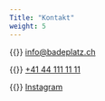 ```yaml
---
Title: "Kontakt"
weight: 5
---
```


{{<icon class="fa fa-envelope">}}&nbsp;[info@badeplatz.ch](mailto:info@badeplatz.ch)

{{<icon class="fa fa-phone">}}&nbsp;[+41 44 111 11 11 ](tel:+41441111111)

{{<icon class="fa fa-instagram fa-2x">}}&nbsp;[Instagram](https://www.instagram.com/ludibadi/)




